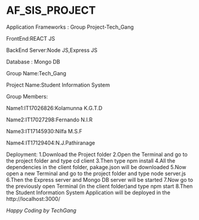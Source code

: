 # AF_SIS_PROJECT
Application Frameworks : Group Project-Tech_Gang

FrontEnd:REACT JS  

BackEnd Server:Node JS,Express JS  

Database : Mongo DB

Group Name:Tech_Gang

Project Name:Student Information System

Group Members:

Name1:IT17026826:Kolamunna K.G.T.D

Name2:IT17027298:Fernando N.I.R 

Name3:IT17145930:Nilfa M.S.F 

Name4:IT17129404:N.J.Pathiranage


Deployment:
1.Download the Project folder
2.Open the Terminal and go to the project folder and type
cd client
3.Then type
npm install
4.All the dependencies in the client folder, pakage.json will be downloaded
5.Now open a new Terminal and go to the project folder and type
node server.js
6.Then the Express server and Mongo DB server will be started
7.Now go to the previously open Terminal (in the client folder)and type
npm start
8.Then the Student Information System Application will be deployed in the http://localhost:3000/

*Happy Coding by TechGang*

